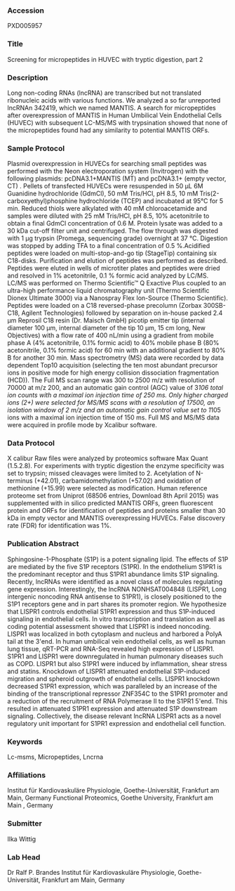 ### Accession
PXD005957

### Title
Screening for micropeptides in HUVEC with tryptic digestion, part 2

### Description
Long non-coding RNAs (lncRNA) are transcribed but not translated ribonucleic acids with various functions. We analyzed a so far unreported lncRNAn 342419, which we named MANTIS. A search for micropeptides after overexpression of MANTIS in Human Umbilical Vein Endothelial Cells (HUVEC) with subsequent LC-MS/MS with trypsination showed that none of the micropeptides found had any similarity to potential MANTIS ORFs.

### Sample Protocol
Plasmid overexpression in HUVECs for searching small peptides was performed with the Neon electroporation system (Invitrogen) with the following plasmids: pcDNA3.1+MANTIS (MT) and pcDNA3.1+ (empty vector, CT) . Pellets of transfected HUVECs were resuspended in 50 µL 6M Guanidine hydrochloride (GdmCl), 50 mM Tris/HCl, pH 8.5, 10 mM Tris(2-carboxyethyl)phosphine hydrochloride (TCEP) and incubated at 95°C for 5 min. Reduced thiols were alkylated with 40 mM chloroacetamide and samples were diluted with 25 mM Tris/HCl, pH 8.5, 10% acetonitrile to obtain a final GdmCl concentration of 0.6 M. Protein lysate was added to a 30 kDa cut-off filter unit and centrifuged. The flow through was digested with 1 µg trypsin (Promega, sequencing grade) overnight at 37 °C. Digestion was stopped by adding TFA to a final concentration of 0.5 %.Acidified peptides were loaded on multi-stop-and-go tip (StageTip) containing six C18-disks. Purification and elution of peptides was performed as described. Peptides were eluted in wells of microtiter plates and peptides were dried and resolved in 1% acetonitrile, 0.1 % formic acid analyzed by LC/MS. LC/MS was performed on Thermo Scientific™ Q Exactive Plus coupled to an ultra-high performance liquid chromatography unit (Thermo Scientific Dionex Ultimate 3000) via a Nanospray Flex Ion-Source (Thermo Scientific). Peptides were loaded on a C18 reversed-phase precolumn (Zorbax 300SB-C18, Agilent Technologies) followed by separation on in-house packed 2.4 µm Reprosil C18 resin (Dr. Maisch GmbH) picotip emitter tip (internal diameter 100 µm, internal diameter of the tip 10 µm, 15 cm long, New Objectives) with a flow rate of 400 nL/min using a gradient from mobile phase A (4% acetonitrile, 0.1% formic acid) to 40% mobile phase B (80% acetonitrile, 0.1% formic acid) for 60 min with an additional gradient to 80% B for another 30 min. Mass spectrometry (MS) data were recorded by data dependent Top10 acquisition (selecting the ten most abundant precursor ions in positive mode for high energy collision dissociation fragmentation (HCD)). The Full MS scan range was 300 to 2500 m/z with resolution of 70000 at m/z 200, and an automatic gain control (AGC) value of 3*106 total ion counts with a maximal ion injection time of 250 ms. Only higher charged ions (2+) were selected for MS/MS scans with a resolution of 17500, an isolation window of 2 m/z and an automatic gain control value set to 1*105 ions with a maximal ion injection time of 150 ms. Full MS and MS/MS data were acquired in profile mode by Xcalibur software.

### Data Protocol
X calibur Raw files were analyzed by proteomics software Max Quant (1.5.2.8). For experiments with tryptic digestion the enzyme specificity was set to trypsin; missed cleavages were limited to 2. Acetylation of N-terminus (+42.01), carbamidomethylation (+57.02) and oxidation of methionine (+15.99) were selected as modification. Human reference proteome set from Uniprot (68506 entries, Download 8th April 2015) was supplemented with in silico predicted MANTIS ORFs, green fluorescent protein and ORFs for identification of peptides and proteins smaller than 30 kDa in empty vector and MANTIS overexpressing HUVECs. False discovery rate (FDR) for identification was 1%.

### Publication Abstract
Sphingosine-1-Phosphate (S1P) is a potent signaling lipid. The effects of S1P are mediated by the five S1P receptors (S1PR). In the endothelium S1PR1 is the predominant receptor and thus S1PR1 abundance limits S1P signaling. Recently, lncRNAs were identified as a novel class of molecules regulating gene expression. Interestingly, the lncRNA NONHSAT004848 (LISPR1, Long intergenic noncoding RNA antisense to S1PR1), is closely positioned to the S1P1 receptors gene and in part shares its promoter region. We hypothesize that LISPR1 controls endothelial S1PR1 expression and thus S1P-induced signaling in endothelial cells. In vitro transcription and translation as well as coding potential assessment showed that LISPR1 is indeed noncoding. LISPR1 was localized in both cytoplasm and nucleus and harbored a PolyA tail at the 3'end. In human umbilical vein endothelial cells, as well as human lung tissue, qRT-PCR and RNA-Seq revealed high expression of LISPR1. S1PR1 and LISPR1 were downregulated in human pulmonary diseases such as COPD. LISPR1 but also S1PR1 were induced by inflammation, shear stress and statins. Knockdown of LISPR1 attenuated endothelial S1P-induced migration and spheroid outgrowth of endothelial cells. LISPR1 knockdown decreased S1PR1 expression, which was paralleled by an increase of the binding of the transcriptional repressor ZNF354C to the S1PR1 promoter and a reduction of the recruitment of RNA Polymerase II to the S1PR1 5'end. This resulted in attenuated S1PR1 expression and attenuated S1P downstream signaling. Collectively, the disease relevant lncRNA LISPR1 acts as a novel regulatory unit important for S1PR1 expression and endothelial cell function.

### Keywords
Lc-msms, Micropeptides, Lncrna

### Affiliations
Institut für Kardiovaskuläre Physiologie, Goethe-Universität, Frankfurt am Main, Germany
Functional Proteomics, Goethe University, Frankfurt am Main , Germany

### Submitter
Ilka Wittig

### Lab Head
Dr Ralf P. Brandes
Institut für Kardiovaskuläre Physiologie, Goethe-Universität, Frankfurt am Main, Germany


